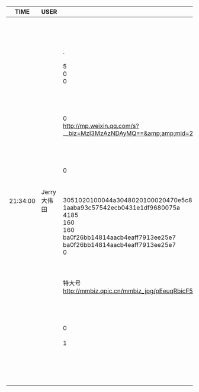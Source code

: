 TIME | USER | MESSAGE
--- | --- | ---
21:34:00 | Jerry大伟田 | <?xml version="1.0"?><br/><msg><br/>	<appmsg appid="" sdkver="0"><br/>		<title>2017年，43岁，我面试了15家公司(连载)</title><br/>		<des>.</des><br/>		<action /><br/>		<type>5</type><br/>		<showtype>0</showtype><br/>		<soundtype>0</soundtype><br/>		<mediatagname /><br/>		<messageext /><br/>		<messageaction /><br/>		<content /><br/>		<contentattr>0</contentattr><br/>		<url>http://mp.weixin.qq.com/s?__biz=MzI3MzAzNDAyMQ==&amp;amp;mid=2657604447&amp;amp;idx=1&amp;amp;sn=6177213fb80537d83b513580bb542fb8&amp;amp;chksm=f0ba0d15c7cd8403595ce741b745ce30ccf3eaf8bc42d3ee883b0b343b40c73b67d8a29427c8&amp;amp;mpshare=1&amp;amp;scene=1&amp;amp;srcid=0319Ff57bi4QoNmELsVb7ILW#rd</url><br/>		<lowurl /><br/>		<dataurl /><br/>		<lowdataurl /><br/>		<appattach><br/>			<totallen>0</totallen><br/>			<attachid /><br/>			<emoticonmd5 /><br/>			<fileext /><br/>			<cdnthumburl>3051020100044a3048020100020470e5c82c020310d95f020422c1cdcb02045ab11e58042379697368616e6774616e6875616e313033353630313039375f313532313535373038300204010c00030201000400</cdnthumburl><br/>			<cdnthumbmd5>1aaba93c57542ecb0431e1df9680075a</cdnthumbmd5><br/>			<cdnthumblength>4185</cdnthumblength><br/>			<cdnthumbwidth>160</cdnthumbwidth><br/>			<cdnthumbheight>160</cdnthumbheight><br/>			<cdnthumbaeskey>ba0f26bb14814aacb4eaff7913ee25e7</cdnthumbaeskey><br/>			<aeskey>ba0f26bb14814aacb4eaff7913ee25e7</aeskey><br/>			<encryver>0</encryver><br/>		</appattach><br/>		<extinfo /><br/>		<sourceusername></sourceusername><br/>		<sourcedisplayname>特大号</sourcedisplayname><br/>		<thumburl>http://mmbiz.qpic.cn/mmbiz_jpg/pEeuqRbicF57Eo541icbu76MekD9BnXuTFCUL70zNTX7YBwtiaWlJbPMjVyWzEfmWBcbXCicvs68vnJluMdYBXnF6g/300?wx_fmt=jpeg&amp;amp;wxfrom=1</thumburl><br/>		<md5 /><br/>		<statextstr /><br/>	</appmsg><br/>	<fromusername></fromusername><br/>	<scene>0</scene><br/>	<appinfo><br/>		<version>1</version><br/>		<appname></appname><br/>	</appinfo><br/>	<commenturl></commenturl><br/></msg><br/><br/>
